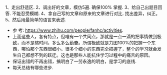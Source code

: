 1、走出舒适区.
2、调出好的文章，模仿5遍. 确保100% 掌握.
3、给自己出题目回答. 不能忍受模糊.
4、拿自己写的文章和原来的文章进行对比. 找出差异，纠正。
5、然后用最简单的语言来表述.
* 参 考: https://www.zhihu.com/people/fanhc/activities. 
* 上面这些人，各有特点，但唯有一个共同点，那就是一点一滴的把事情做到极致，而不是熬时间，多么多么勤奋。所谓极致就是力图100%的把握一个东西，哪怕那个东西很细小。很多个细小的东西完全把握了，整个的学习就会发生自己都想不到的跃迁。这也是那些人能抗住学习过程中的痛苦的原因。
* 保证出错的不再出错，搞明白了一劳永逸的明白，是学习的底线.
* 每天总结有哪些进步.

